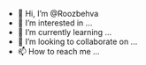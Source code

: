- 👋 Hi, I’m @Roozbehva
- 👀 I’m interested in ...
- 🌱 I’m currently learning ...
- 💞️ I’m looking to collaborate on ...
- 📫 How to reach me ...

<!---
Roozbehva/Roozbehva is a ✨ special ✨ repository because its `README.md` (this file) appears on your GitHub profile.
You can click the Preview link to take a look at your changes.
--->
